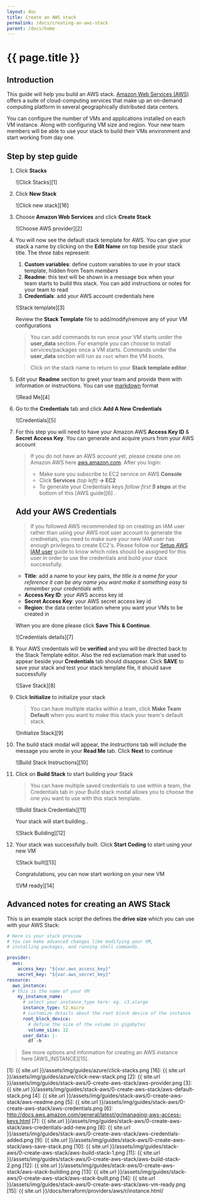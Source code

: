 ```yaml
---
layout: doc
title: Create an AWS stack
permalink: /docs/creating-an-aws-stack
parent: /docs/home
---
```


# {{ page.title }}

## Introduction

This guide will help you build an AWS stack. [Amazon Web Services (AWS)](aws.amazon.com) offers a suite of cloud-computing services that make up an on-demand computing platform in several geographically distributed data centers.

You can configure the number of VMs and applications installed on each VM instance. Along with configuring VM size and region. Your new team members will be able to use your stack to build their VMs environment and start working from day one.

## Step by step guide

1. Click **Stacks**

    ![Click Stacks][1]

1. Click **New Stack**

    ![Click new stack][16]

2. Choose **Amazon Web Services** and click **Create Stack**

    ![Choose AWS provider][2]

3. You will now see the default stack template for AWS. You can give your stack a name by clicking on the **Edit Name** on top beside your stack title. The _three tabs_ represent:

    1.  **Custom variables**: define custom variables to use in your stack template, hidden from Team _members_
    2.  **Readme**: this text will be shown in a message box when your team starts to build this stack. You can add instructions or notes for your team to read
    3.  **Credentials**: add your AWS account credentials here

    ![Stack template][3]

    Review the **Stack Template** file to add/modify/remove any of your VM configurations

    >You can add commands to run once your VM starts under the **user_data** section. For example you can choose to install services/packages once a VM starts. Commands under the **user_data** section will run as `root` when the VM boots.

    >Click on the stack name to return to your **Stack template editor**.

4.  Edit your **Readme** section to greet your team and provide them with information or instructions. You can use [markdown](https://en.wikipedia.org/wiki/Markdown) format

    ![Read Me][4]

5.  Go to the **Credentials** tab and click **Add A New Credentials**

    ![Credentials][5]

6.  For this step you will need to have your Amazon AWS **Access Key ID** & **Secret Access Key**. You can generate and acquire yours from your AWS account

    > If you do not have an AWS account yet, please create one on Amazon AWS here [aws.amazon.com](http://aws.amazon.com). After you login:
    >
    > - Make sure you subscribe to EC2 service on AWS **Console**
    > - Click **Services** _(top left)_ **-> EC2** 
    > - To generate your Credentials keys _follow first **5 steps**_ at the bottom of this [AWS guide][6] .

    ## Add your AWS Credentials
    > If you followed AWS recommended tip on creating an IAM user rather than using your AWS root user account to generate the crednetials, you need to make sure your new IAM user has enough privileges to create EC2's. Please follow our [Setup AWS IAM user](/docs/setup-aws-iam-user) guide to know which roles should be assigned for this user in order to use the credentials and build your stack successfully.

    - **Title**: add a name to your key pairs, _the title is a name for your reference it can be any name you want make it something easy to remember your credentials with._ 
    - **Access Key ID**: your AWS access key id
    - **Secret Access Key**: your AWS secret access key id
    - **Region**: the data center location where you want your VMs to be created in

    When you are done please click **Save This & Continue**.

    ![Credentials details][7]

7. Your AWS credentials will be **verified** and you will be directed back to the Stack Template editor. Also the red exclamation mark that used to appear beside your **Credentials** tab should disappear. Click **SAVE** to save your stack and test your stack template file, it should save successfully

    ![Save Stack][8]

8. Click **Initialize** to initialize your stack

    > You can have multiple stacks within a team, click **Make Team Default** when you want to make this stack your team's default stack.

   ![Initialize Stack][9]

9. The build stack modal will appear, the *Instructions* tab will include the message you wrote in your **Read Me** tab. Click **Next** to continue

   ![Build Stack Instructions][10]

10. Click on **Build Stack** to start building your Stack

    > You can have multiple saved credentials to use within a team, the Credentials tab in your Build stack modal allows you to choose the one you want to use with this stack template.

    ![Build Stack Credentials][11]

    Your stack will start building..

    ![Stack Building][12]

11. Your stack was successfully built. Click **Start Coding** to start using your new VM

    ![Stack built][13]

    Congratulations, you can now start working on your new VM

    ![VM ready][14]


## Advanced notes for creating an AWS Stack

This is an example stack script the defines the **drive size** which you can use with your AWS Stack:

```yaml
# Here is your stack preview
# You can make advanced changes like modifying your VM,
# installing packages, and running shell commands.

provider:
  aws:
    access_key: "${var.aws_access_key}"
    secret_key: "${var.aws_secret_key}"
resource:
  aws_instance:
  # this is the name of your VM
    my_instance_name:
      # select your instance_type here: eg. c3.xlarge
      instance_type: t2.micro
      # customize details about the root block device of the instance
      root_block_device:
        # define the size of the volume in gigabytes
        volume_size: 12
      user_data: |-
        df -h
```

> See more options and information for creating an AWS instance here [AWS_INSTANCE][15].

[1]: {{ site.url }}/assets/img/guides/azure/click-stacks.png
[16]: {{ site.url }}/assets/img/guides/azure/click-new-stack.png
[2]: {{ site.url }}/assets/img/guides/stack-aws/0-create-aws-stack/aws-provider.png
[3]: {{ site.url }}/assets/img/guides/stack-aws/0-create-aws-stack/aws-default-stack.png
[4]: {{ site.url }}/assets/img/guides/stack-aws/0-create-aws-stack/aws-readme.png
[5]: {{ site.url }}/assets/img/guides/stack-aws/0-create-aws-stack/aws-credentials.png
[6]: http://docs.aws.amazon.com/general/latest/gr/managing-aws-access-keys.html
[7]: {{ site.url }}/assets/img/guides/stack-aws/0-create-aws-stack/aws-credentials-add-new.png
[8]: {{ site.url }}/assets/img/guides/stack-aws/0-create-aws-stack/aws-credentials-added.png
[9]: {{ site.url }}/assets/img/guides/stack-aws/0-create-aws-stack/aws-save-stack.png
[10]: {{ site.url }}/assets/img/guides/stack-aws/0-create-aws-stack/aws-build-stack-1.png
[11]: {{ site.url }}/assets/img/guides/stack-aws/0-create-aws-stack/aws-build-stack-2.png
[12]: {{ site.url }}/assets/img/guides/stack-aws/0-create-aws-stack/aws-stack-building.png
[13]: {{ site.url }}/assets/img/guides/stack-aws/0-create-aws-stack/aws-stack-built.png
[14]: {{ site.url }}/assets/img/guides/stack-aws/0-create-aws-stack/aws-vm-ready.png
[15]: {{ site.url }}/docs/terraform/providers/aws/r/instance.html/
